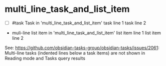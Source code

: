 # multi_line_task_and_list_item

- [ ] #task Task in 'multi_line_task_and_list_item'
    task line 1
    task line 2
- muli-line list item in 'multi_line_task_and_list_item'
    list item line 1
    list item line 2

See: https://github.com/obsidian-tasks-group/obsidian-tasks/issues/2061:
Multi-line tasks (indented lines below a task items) are not shown in Reading mode and Tasks query results
